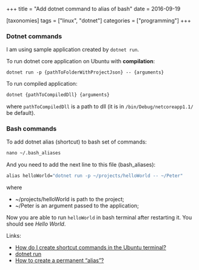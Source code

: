 +++
title = "Add dotnet command to alias of bash"
date = 2016-09-19

[taxonomies]
tags = ["linux", "dotnet"]
categories = ["programming"]
+++
### Dotnet commands
I am using sample application created by `dotnet run`.

To run dotnet core application on Ubuntu with **compilation**:

```docker
dotnet run -p {pathToFolderWithProjectJson} -- {arguments}
```

To run compiled application:

```bat
dotnet {pathToCompiledDll} {arguments}
```
where `pathToCompiledDll` is a path to dll (it is in `/bin/Debug/netcoreapp1.1/` be default).

### Bash commands

To add dotnet alias (shortcut) to bash set of commands:

```bat
nano ~/.bash_aliases
```

And you need to add the next line to this file (bash_aliases):

```bat
alias helloWorld="dotnet run -p ~/projects/helloWorld -- ~/Peter"
```
where 
* ~/projects/helloWorld is path to the project;
* ~/Peter is an argument passed to the application;

Now you are able to run `helloWorld` in bash terminal after restarting it. You should see *Hello World*.

Links:
* [How do I create shortcut commands in the Ubuntu terminal?](http://stackoverflow.com/questions/5658781/how-do-i-create-shortcut-commands-in-the-ubuntu-terminal)
* [dotnet run](https://docs.microsoft.com/en-us/dotnet/articles/core/tools/dotnet-run)
* [How to create a permanent “alias”?](http://askubuntu.com/questions/1414/how-to-create-a-permanent-alias#5278)